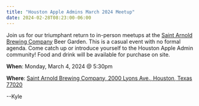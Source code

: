 ```yaml
---
title: "Houston Apple Admins March 2024 Meetup"
date: 2024-02-28T08:23:00-06:00
---
```

Join us for our triumphant return to in-person meetups at the [Saint Arnold Brewing Company](https://www.saintarnold.com/visit/) Beer Garden. This is a casual event with no formal agenda. Come catch up or introduce yourself to the Houston Apple Admin community! Food and drink will be available for purchase on site.

**When**: Monday, March 4, 2024 @ 5:30pm

**Where**: [Saint Arnold Brewing Company, 2000 Lyons Ave., Houston, Texas 77020](https://goo.gl/maps/J3KutKEH63c19SS5A)

--Kyle